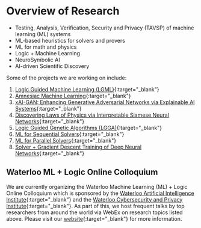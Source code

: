 # Overview of Research
- Testing, Analysis, Verification, Security and Privacy (TAVSP) of machine learning (ML) systems
- ML-based heuristics for solvers and provers
- ML for math and physics
- Logic + Machine Learning
- NeuroSymbolic AI
- AI-driven Scientific Discovery

Some of the projects we are working on include:
1. [Logic Guided Machine Learning (LGML)](https://ml-logic-seminar.github.io/ml_logic_website/lgml.html){:target="_blank"}
2. [Amnesiac Machine Learning](https://ml-logic-seminar.github.io/ml_logic_website/amnesiac.html){:target="_blank"}
3. [xAI-GAN: Enhancing Generative Adversarial Networks via Explainable AI Systems](https://ml-logic-seminar.github.io/ml_logic_website/xAIGAN.html){:target="_blank"}
4. [Discovering Laws of Physics via Interpretable Siamese Neural Networks](https://ml-logic-seminar.github.io/ml_logic_website/siamese.html){:target="_blank"}
5. [Logic Guided Genetic Algorithms (LGGA)](https://dhananjayashok.github.io/LGGA/){:target="_blank"}
6. [ML for Sequential Solvers](https://maplesat.github.io/){:target="_blank"}
7. [ML for Parallel Solvers](https://sites.google.com/view/crypto-sat/home?authuser=0){:target="_blank"}
8. [Solver + Gradient Descent Training of Deep Neural Networks](https://dhananjayashok.github.io/Hybrid-Solver-NN-Training/){:target="_blank"}


## Waterloo ML + Logic Online Colloquium
We are currently organizing the Waterloo Machine Learning (ML) + Logic Online Colloquium which is sponsored by the [Waterloo Artificial Intelligence Institute](https://uwaterloo.ca/artificial-intelligence-institute/){:target="_blank"} and the [Waterloo Cybersecurity and Privacy Institute](https://uwaterloo.ca/cybersecurity-privacy-institute/){:target="_blank"}. As part of this, we host frequent talks by top researchers from around the world via WebEx on research topics listed above. Please visit our [website](https://ml-logic-seminar.github.io/){:target="_blank"} for more information.

